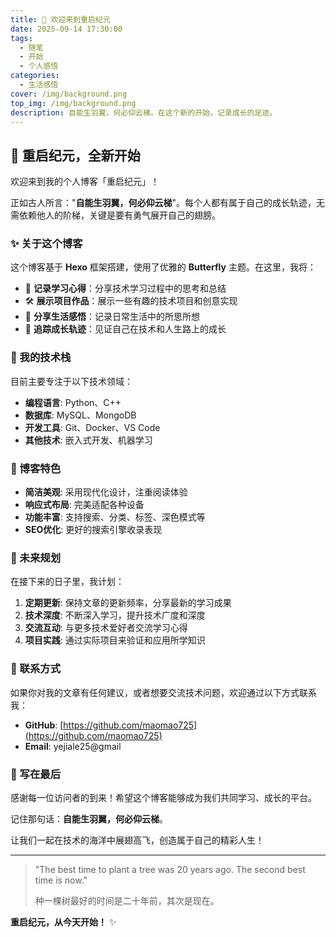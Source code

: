 ```yaml
---
title: 🚀 欢迎来到重启纪元
date: 2025-09-14 17:30:00
tags:
  - 随笔
  - 开始
  - 个人感悟
categories:
  - 生活感悟
cover: /img/background.png
top_img: /img/background.png
description: 自能生羽翼，何必仰云梯。在这个新的开始，记录成长的足迹。
---
```


## 🎉 重启纪元，全新开始

欢迎来到我的个人博客「重启纪元」！

正如古人所言："**自能生羽翼，何必仰云梯**"。每个人都有属于自己的成长轨迹，无需依赖他人的阶梯，关键是要有勇气展开自己的翅膀。

### ✨ 关于这个博客

这个博客基于 **Hexo** 框架搭建，使用了优雅的 **Butterfly** 主题。在这里，我将：

- 📝 **记录学习心得**：分享技术学习过程中的思考和总结
- 🛠️ **展示项目作品**：展示一些有趣的技术项目和创意实现
- 💭 **分享生活感悟**：记录日常生活中的所思所想
- 🌱 **追踪成长轨迹**：见证自己在技术和人生路上的成长

### 🎯 我的技术栈

目前主要专注于以下技术领域：

- **编程语言**: Python、C++
- **数据库**: MySQL、MongoDB
- **开发工具**: Git、Docker、VS Code
- **其他技术**: 嵌入式开发、机器学习

### 🌟 博客特色

- **简洁美观**: 采用现代化设计，注重阅读体验
- **响应式布局**: 完美适配各种设备
- **功能丰富**: 支持搜索、分类、标签、深色模式等
- **SEO优化**: 更好的搜索引擎收录表现

### 🚀 未来规划

在接下来的日子里，我计划：

1. **定期更新**: 保持文章的更新频率，分享最新的学习成果
2. **技术深度**: 不断深入学习，提升技术广度和深度
3. **交流互动**: 与更多技术爱好者交流学习心得
4. **项目实践**: 通过实际项目来验证和应用所学知识

### 💬 联系方式

如果你对我的文章有任何建议，或者想要交流技术问题，欢迎通过以下方式联系我：

- **GitHub**: [https://github.com/maomao725](https://github.com/maomao725)
- **Email**: yejiale25@gmail

### 🎊 写在最后

感谢每一位访问者的到来！希望这个博客能够成为我们共同学习、成长的平台。

记住那句话：**自能生羽翼，何必仰云梯**。

让我们一起在技术的海洋中展翅高飞，创造属于自己的精彩人生！

---

> "The best time to plant a tree was 20 years ago. The second best time is now."
>
> 种一棵树最好的时间是二十年前，其次是现在。

**重启纪元，从今天开始！** ✨
